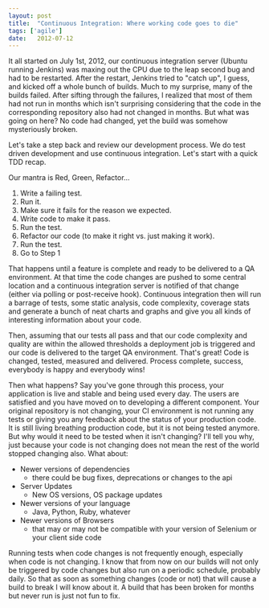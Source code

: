```yaml
---
layout: post
title:  "Continuous Integration: Where working code goes to die"
tags: ['agile']
date:   2012-07-12
---
```


It all started on July 1st, 2012, our continuous integration server (Ubuntu running Jenkins) was
maxing out the CPU due to the leap second bug and had to be restarted. After the restart, Jenkins
tried to "catch up", I guess, and kicked off a whole bunch of builds. Much to my surprise, many
of the builds failed. After sifting through the failures, I realized that most of them had not run
in months which isn't surprising considering that the code in the corresponding repository also had
not changed in months. But what was going on here? No code had changed, yet the build was somehow
mysteriously broken.

Let's take a step back and review our development process. We do test driven development and use continuous
integration. Let's start with a quick TDD recap.

Our mantra is Red, Green, Refactor...

1. Write a failing test.
2. Run it.
3. Make sure it fails for the reason we expected.
4. Write code to make it pass.
5. Run the test.
6. Refactor our code (to make it right vs. just making it work).
7. Run the test.
8. Go to Step 1

That happens until a feature is complete and ready to be delivered to a QA environment. At that time
the code changes are pushed to some central location and a continuous integration server is notified
of that change (either via polling or post-receive hook). Continuous integration then will run a
barrage of tests, some static analysis, code complexity, coverage stats and generate a bunch of neat
charts and graphs and give you all kinds of interesting information about your code.

Then, assuming that our tests all pass and that our code complexity and quality are within the allowed
thresholds a deployment job is triggered and our code is delivered to the target QA environment. That's
great! Code is changed, tested, measured and delivered. Process complete, success, everybody is happy
and everybody wins!

Then what happens? Say you've gone through this process, your application is live and stable and being
used every day. The users are satisfied and you have moved on to developing a different component. Your
original repository is not changing, your CI environment is not running any tests or giving you any
feedback about the status of your production code. It is still living breathing production code, but it is
not being tested anymore. But why would it need to be tested when it isn't changing? I'll tell you why, just
because your code is not changing does not mean the rest of the world stopped changing also. What about:

* Newer versions of dependencies
  - there could be bug fixes, deprecations or changes to the api
* Server Updates
  - New OS versions, OS package updates
* Newer versions of your language
  - Java, Python, Ruby, whatever
* Newer versions of Browsers
  - that may or may not be compatible with your version of Selenium or your client side code

Running tests when code changes is not frequently enough, especially when code is not changing. I know that
from now on our builds will not only be triggered by code changes but also run on a periodic schedule, probably
daily. So that as soon as something changes (code or not) that will cause a build to break I will know about it.
A build that has been broken for months but never run is just not fun to fix.
